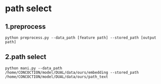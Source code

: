 # path select
## 1.preprocess
```
python preprocess.py --data_path [feature path] --stored_path [output path]

```
## 2.path select
```
python mani.py --data_path /home/CONCOCTION/model/DUAL/data/ours/embedding --stored_path /home/CONCOCTION/model/DUAL/data/ours/path_text
```